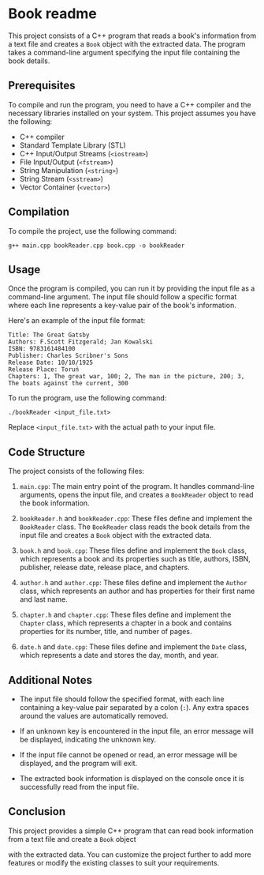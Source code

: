 # Book readme

This project consists of a C++ program that reads a book's information from a text file and creates a `Book` object with the extracted data. The program takes a command-line argument specifying the input file containing the book details.

## Prerequisites

To compile and run the program, you need to have a C++ compiler and the necessary libraries installed on your system. This project assumes you have the following:

- C++ compiler
- Standard Template Library (STL)
- C++ Input/Output Streams (`<iostream>`)
- File Input/Output (`<fstream>`)
- String Manipulation (`<string>`)
- String Stream (`<sstream>`)
- Vector Container (`<vector>`)

## Compilation

To compile the project, use the following command:

```
g++ main.cpp bookReader.cpp book.cpp -o bookReader
```

## Usage

Once the program is compiled, you can run it by providing the input file as a command-line argument. The input file should follow a specific format where each line represents a key-value pair of the book's information.

Here's an example of the input file format:

```
Title: The Great Gatsby
Authors: F.Scott Fitzgerald; Jan Kowalski
ISBN: 9783161484100
Publisher: Charles Scribner's Sons
Release Date: 10/10/1925
Release Place: Toruń
Chapters: 1, The great war, 100; 2, The man in the picture, 200; 3, The boats against the current, 300
```

To run the program, use the following command:

```
./bookReader <input_file.txt>
```

Replace `<input_file.txt>` with the actual path to your input file.

## Code Structure

The project consists of the following files:

1. `main.cpp`: The main entry point of the program. It handles command-line arguments, opens the input file, and creates a `BookReader` object to read the book information.

2. `bookReader.h` and `bookReader.cpp`: These files define and implement the `BookReader` class. The `BookReader` class reads the book details from the input file and creates a `Book` object with the extracted data.

3. `book.h` and `book.cpp`: These files define and implement the `Book` class, which represents a book and its properties such as title, authors, ISBN, publisher, release date, release place, and chapters.

4. `author.h` and `author.cpp`: These files define and implement the `Author` class, which represents an author and has properties for their first name and last name.

5. `chapter.h` and `chapter.cpp`: These files define and implement the `Chapter` class, which represents a chapter in a book and contains properties for its number, title, and number of pages.

6. `date.h` and `date.cpp`: These files define and implement the `Date` class, which represents a date and stores the day, month, and year.

## Additional Notes

- The input file should follow the specified format, with each line containing a key-value pair separated by a colon (`:`). Any extra spaces around the values are automatically removed.

- If an unknown key is encountered in the input file, an error message will be displayed, indicating the unknown key.

- If the input file cannot be opened or read, an error message will be displayed, and the program will exit.

- The extracted book information is displayed on the console once it is successfully read from the input file.

## Conclusion

This project provides a simple C++ program that can read book information from a text file and create a `Book` object

 with the extracted data. You can customize the project further to add more features or modify the existing classes to suit your requirements.
